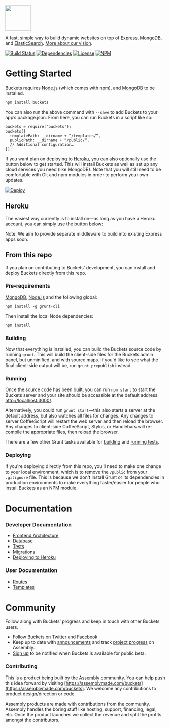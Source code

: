 <a href="http://buckets.io"><img src="http://buckets.io/images/buckets-logo.svg" height="80"></a>

A fast, simple way to build dynamic websites on top of [Express](http://expressjs.com/), [MongoDB](http://www.mongodb.org/), and [ElasticSearch](http://www.elasticsearch.org/). [More about our vision](docs/vision/vision.md).

[![Build Status](http://img.shields.io/travis/asm-products/buckets/master.svg?style=flat)](https://travis-ci.org/asm-products/buckets)
[![Dependencies](http://img.shields.io/david/asm-products/buckets.svg?style=flat)](https://david-dm.org/asm-products/buckets)
[![License](http://img.shields.io/npm/l/buckets.svg?style=flat)](LICENSE.md)
[![NPM](http://img.shields.io/npm/v/buckets.svg?style=flat)](https://www.npmjs.org/package/buckets)

# Getting Started

Buckets requires [Node.js](http://nodejs.org) (which comes with npm), and [MongoDB](http://www.mongodb.org) to be installed.

```
npm install buckets
```

You can also run the above command with `--save` to add Buckets to your app’s package.json. From here, you can run Buckets in a script like so:

```
buckets = require('buckets');
buckets({
  templatePath: __dirname + “/templates/“,
  publicPath: __dirname + “/public/“,
  // Additional configuration…
});
```

If you want plan on deploying to [Heroku](http://heroku.com/), you can also optionally use the button below to get started. This will install Buckets as well as set up any cloud services you need (like MongoDB). Note that you will still need to be comfortable with Git and npm modules in order to perform your own updates.

[![Deploy](https://www.herokucdn.com/deploy/button.png)](https://heroku.com/deploy)


## Heroku

The easiest way currently is to install on—as long as you have a Heroku account, you can simply use the button below:


Note: We aim to provide separate middleware to build into existing Express apps soon.

## From this repo

If you plan on contributing to Buckets' development, you can install and deploy Buckets directly from this repo.

### Pre-requirements

[MongoDB](http://www.mongodb.org), [Node.js](http://nodejs.org) and the following global:

```
npm install -g grunt-cli
```

Then install the local Node dependencies:

```
npm install
```

### Building

Now that everything is installed, you can build the Buckets source code by running `grunt`. This will build the client-side files for the Buckets admin panel, but unminified, and with source maps. If you'd like to see what the final client-side output will be, run `grunt prepublish` instead.

### Running

Once the source code has been built, you can run `npm start` to start the Buckets server and your site should be accessible at the default address: [http://localhost:3000/](http://localhost:3000/).

Alternatively, you could run `grunt start`—this also starts a server at the default address, but also watches all files for changes. Any changes to server CoffeeScript will restart the web server and then reload the browser. Any changes to client-side CoffeeScript, Stylus, or Handlebars will re-compile the appropriate files, then reload the browser.

There are a few other Grunt tasks available for [building](docs/frontend.md) and [running tests](docs/tests.md).

### Deploying

If you're deploying directly from this repo, you'll need to make one change to your local environment, which is to remove the `/public` from your `.gitignore` file. This is because we don't install Grunt or its dependencies in production environments to make everything faster/easier for people who install Buckets as an NPM module.

# Documentation

### Developer Documentation

* [Frontend Architecture](docs/frontend.md)
* [Database](docs/database.md)
* [Tests](docs/tests.md)
* [Migrations](docs/migrations.md)
* [Deploying to Heroku](docs/heroku.md)

### User Documentation

* [Routes](docs/user-docs/routes.md)
* [Templates](docs/user-docs/templates.md)

# Community

Follow along with Buckets’ progress and keep in touch with other Buckets users.

* Follow Buckets on [Twitter](http://twitter.com/bucketsio) and [Facebook](http://facebook.com/bucketsio)
* Keep up to date with [announcements](https://assembly.com/buckets/posts/) and track [project progress](https://assembly.com/buckets/wips) on Assembly.
* [Sign up](http://buckets.io) to be notified when Buckets is available for public beta.

### Contributing

This is a product being built by the [Assembly](https://assemblymade.com) community. You can help push this idea forward by visiting [https://assemblymade.com/buckets](https://assemblymade.com/buckets). We welcome any contributions to product design/direction or code.

Assembly products are made with contributions from the community. Assembly handles the boring stuff like hosting, support, financing, legal, etc. Once the product launches we collect the revenue and split the profits amongst the contributors.
